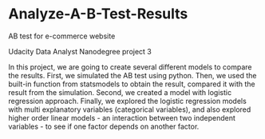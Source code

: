 # Analyze-A-B-Test-Results
AB test for e-commerce website

Udacity Data Analyst Nanodegree project 3

In this project, we are going to create several different models to compare the results. First, we simulated the AB test using python. Then, we used the built-in function from statsmodels to obtain the result, compared it with the result from the simulation. Second, we created a model with logistic regression approach. Finally, we explored the logistic regression models with multi explanatory variables (categorical variables), and also explored higher order linear models - an interaction between two independent variables - to see if one factor depends on another factor. 
